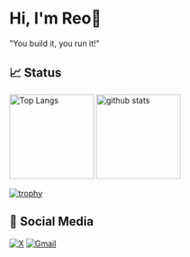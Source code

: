 # Hi, I'm Reo👋
"You build it, you run it!"

## 📈 Status
<p align="left"> 
  <img alt="Top Langs" height="150px" src="https://github-readme-stats.vercel.app/api/top-langs/?username=reochiyo&layout=donut&show_icons=true" />
  <img alt="github stats" height="150px" src="https://github-readme-stats.vercel.app/api?username=reochiyo&show_icons=true" />
</p>

[![trophy](https://github-profile-trophy.vercel.app/?username=reochiyo&theme=onedark
)](https://github.com/ryo-ma/github-profile-trophy)

## 📱 Social Media
[![X](https://img.shields.io/badge/X-000?style=for-the-badge&logo=x)](https://x.com/uyamoer)
[![Gmail](https://img.shields.io/badge/Gmail-333333?style=for-the-badge&logo=gmail&logoColor=red)](mailto:reo.chiyomaru@gmail.com)
